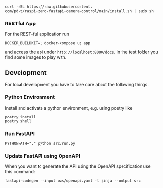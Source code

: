 # 
```
curl -sSL https://raw.githubusercontent.
com/pd-t/raspi-zero-fastapi-camera-control/main/install.sh | sudo sh
```

### RESTful App

For the REST-ful application run 

```
DOCKER_BUILDKIT=1 docker-compose up app
```

and access the api under `http://localhost:8000/docs`. In the test folder 
you find some images to play with.


## Development

For local development you have to take care about the following things.

### Python Environment
Install and activate a python environment, e.g. using poetry like

```
poetry install
poetry shell
```

### Run FastAPI

```
PYTHONPATH="." python src/run.py
```

### Update FastAPI using OpenAPI
When you want to generate the API using the OpenAPI specification use this 
command:

```
fastapi-codegen --input oas/openapi.yaml -t jinja --output src
```

